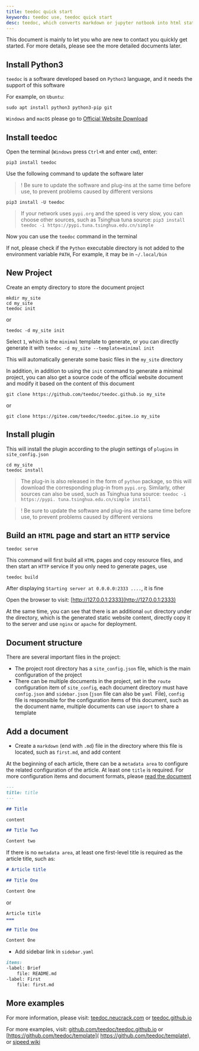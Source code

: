 ```yaml
---
title: teedoc quick start
keywords: teedoc use, teedoc quick start
desc: teedoc, which converts markdown or jupyter notbook into html static web pages, introduces the quick and easy way to use teedoc
---
```


This document is mainly to let you who are new to contact you quickly get started. For more details, please see the more detailed documents later.

## Install Python3

`teedoc` is a software developed based on `Python3` language, and it needs the support of this software

For example, on `Ubuntu`:

```shell
sudo apt install python3 python3-pip git
```

`Windows` and `macOS` please go to [Official Website Download](https://www.python.org/downloads/)


## Install teedoc

Open the terminal (`Windows` press `Ctrl+R` and enter `cmd`), enter:

```shell
pip3 install teedoc
```

Use the following command to update the software later

>! Be sure to update the software and plug-ins at the same time before use, to prevent problems caused by different versions

```shell
pip3 install -U teedoc
```

> If your network uses `pypi.org` and the speed is very slow, you can choose other sources, such as Tsinghua tuna source: `pip3 install teedoc -i https://pypi.tuna.tsinghua.edu.cn/simple`

Now you can use the `teedoc` command in the terminal

If not, please check if the `Python` executable directory is not added to the environment variable `PATH`,
For example, it may be in `~/.local/bin`

## New Project

Create an empty directory to store the document project

```shell
mkdir my_site
cd my_site
teedoc init
```

or
```shell
teedoc -d my_site init
```

Select `1`, which is the `minimal` template to generate, or you can directly generate it with `teedoc -d my_site --template=minimal init`

This will automatically generate some basic files in the `my_site` directory


In addition, in addition to using the `init` command to generate a minimal project, you can also get a source code of the official website document and modify it based on the content of this document
```shell
git clone https://github.com/teedoc/teedoc.github.io my_site
```
or
```shell
git clone https://gitee.com/teedoc/teedoc.gitee.io my_site
```

## Install plugin

This will install the plugin according to the plugin settings of `plugins` in `site_config.json`

```shell
cd my_site
teedoc install
```

> The plug-in is also released in the form of `python` package, so this will download the corresponding plug-in from `pypi.org`. Similarly, other sources can also be used, such as Tsinghua tuna source: `teedoc -i https://pypi. tuna.tsinghua.edu.cn/simple install`

>! Be sure to update the software and plug-ins at the same time before use, to prevent problems caused by different versions

## Build an `HTML` page and start an `HTTP` service

```shell
teedoc serve
```

This command will first build all `HTML` pages and copy resource files, and then start an `HTTP` service
If you only need to generate pages, use

```shell
teedoc build
```


After displaying `Starting server at 0.0.0.0:2333 ....`, it is fine

Open the browser to visit: [http://127.0.0.1:2333](http://127.0.0.1:2333)


At the same time, you can see that there is an additional `out` directory under the directory, which is the generated static website content, directly copy it to the server and use `nginx` or `apache` for deployment.


## Document structure

There are several important files in the project:
* The project root directory has a `site_config.json` file, which is the main configuration of the project
* There can be multiple documents in the project, set in the `route` configuration item of `site_config`, each document directory must have `config.json` and `sidebar.json` (`json` file can also be `yaml `File), `config` file is responsible for the configuration items of this document, such as the document name, multiple documents can use `import` to share a template

## Add a document

* Create a `markdown` (end with `.md`) file in the directory where this file is located, such as `first.md`, and add content

At the beginning of each article, there can be a `metadata area` to configure the related configuration of the article. At least one `title` is required. For more configuration items and document formats, please [read the document](../syntax/syntax_markdown.md)

```markdown
---
title: title
---

## Title

content

## Title Two

Content two
```

If there is no `metadata area`, at least one first-level title is required as the article title, such as:
```markdown
# Article title

## Title One

Content One
```
or
```markdown
Article title
===

## Title One

Content One
```

* Add sidebar link in `sidebar.yaml`

```markdown
items:
-label: Brief
    file: README.md
-label: First
    file: first.md
```

## More examples

For more information, please visit: [teedoc.neucrack.com](https://teedoc.neucrack.com/) or [teedoc.github.io](https://teedoc.github.io/)

For more examples, visit: [github.com/teedoc/teedoc.github.io](https://github.com/teedoc/teedoc.github.io) or [https://github.com/teedoc/template]( https://github.com/teedoc/template), or [sipeed wiki](https://github.com/sipeed/sipeed_wiki)


